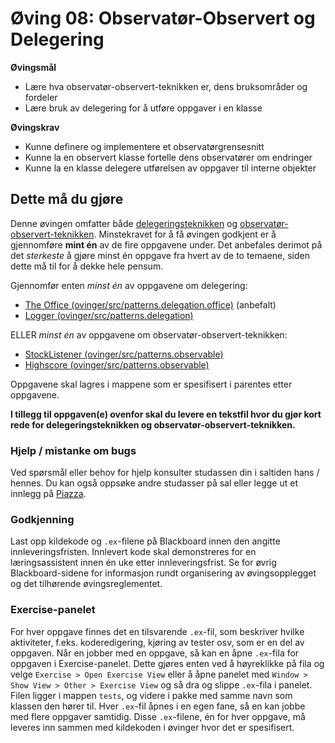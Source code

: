 # Øving 08: Observatør-Observert og Delegering
**Øvingsmål**
* Lære hva observatør-observert-teknikken er, dens bruksområder og fordeler
* Lære bruk av delegering for å utføre oppgaver i en klasse

**Øvingskrav**
* Kunne definere og implementere et observatørgrensesnitt
* Kunne la en observert klasse fortelle dens observatører om endringer
* Kunne la en klasse delegere utførelsen av oppgaver til interne objekter

## Dette må du gjøre

Denne øvingen omfatter både [delegeringsteknikken](https://www.ntnu.no/wiki/display/tdt4100/Delegeringsteknikken) og
[observatør-observert-teknikken](https://www.ntnu.no/wiki/pages/viewpage.action?pageId=66879660). Minstekravet for å få øvingen
godkjent er å gjennomføre **mint én** av de fire oppgavene under. Det anbefales derimot på det *sterkeste* å gjøre minst én oppgave
fra hvert av de to temaene, siden dette må til for å dekke hele pensum.

Gjennomfør enten *minst én* av oppgavene om delegering:
* [The Office (ovinger/src/patterns.delegation.office)](Office.md) (anbefalt)
* [Logger (ovinger/src/patterns.delegation)](Logger.md)

ELLER *minst én* av oppgavene om observatør-observert-teknikken:
* [StockListener (ovinger/src/patterns.observable)](StockListener.md)
* [Highscore (ovinger/src/patterns.observable)](HighscoreList.md)

Oppgavene skal lagres i mappene som er spesifisert i parentes etter oppgavene.

**I tillegg til oppgaven(e) ovenfor skal du levere en tekstfil hvor du gjør kort rede for delegeringsteknikken og observatør-observert-teknikken.**

### Hjelp / mistanke om bugs
Ved spørsmål eller behov for hjelp konsulter studassen din i saltiden hans / hennes. Du kan også oppsøke andre studasser på sal eller legge ut et innlegg på [Piazza](https://piazza.com/).

### Godkjenning
Last opp kildekode og `.ex`-filene på Blackboard innen den angitte innleveringsfristen. Innlevert kode skal demonstreres for en læringsassistent innen én uke etter innleveringsfrist. Se for øvrig Blackboard-sidene for informasjon rundt organisering av øvingsopplegget og det tilhørende øvingsreglementet.

### Exercise-panelet
For hver oppgave finnes det en tilsvarende `.ex`-fil, som beskriver hvilke aktiviteter, f.eks. koderedigering, kjøring av tester osv, som er en del av oppgaven. Når en jobber med en oppgave, så kan en åpne `.ex`-fila for oppgaven i Exercise-panelet. Dette gjøres enten ved å høyreklikke på fila og velge `Exercise > Open Exercise View` eller å åpne panelet med `Window > Show View > Other > Exercise View` og så dra og slippe `.ex`-fila i panelet. Filen ligger i mappen `tests`, og videre i pakke med samme navn som klassen den hører til. Hver `.ex`-fil åpnes i en egen fane, så en kan jobbe med flere oppgaver samtidig. Disse `.ex`-filene, én for hver oppgave, må leveres inn sammen med kildekoden i øvinger hvor det er spesifisert.
